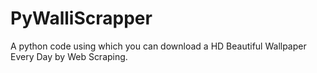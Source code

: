 # PyWalliScrapper
A python code using which you can download a HD Beautiful Wallpaper Every Day by Web Scraping.
